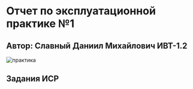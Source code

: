 # Отчет по эксплуатационной практике №1 
## **Автор:** Славный Даниил Михайлович ИВТ-1.2 
![практика](https://user-images.githubusercontent.com/124807187/219793721-cf0088c4-f1c4-454e-9adc-8bada168dbb2.png)
## **Задания ИСР**
